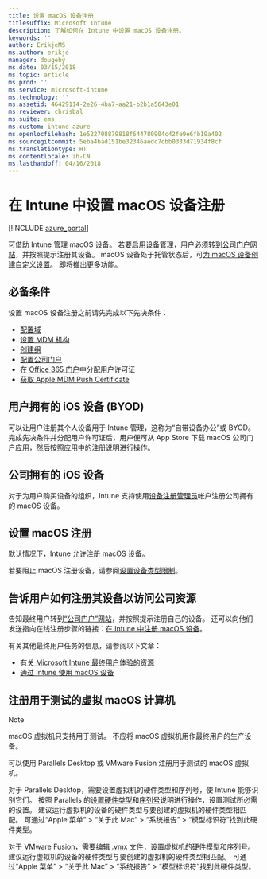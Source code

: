 ```yaml
---
title: 设置 macOS 设备注册
titlesuffix: Microsoft Intune
description: 了解如何在 Intune 中设置 macOS 设备注册。
keywords: ''
author: ErikjeMS
ms.author: erikje
manager: dougeby
ms.date: 03/15/2018
ms.topic: article
ms.prod: ''
ms.service: microsoft-intune
ms.technology: ''
ms.assetid: 46429114-2e26-4ba7-aa21-b2b1a5643e01
ms.reviewer: chrisbal
ms.suite: ems
ms.custom: intune-azure
ms.openlocfilehash: 1e522708879818f644780904c42fe9e6fb19a402
ms.sourcegitcommit: 5eba4bad151be32346aedc7cbb0333d71934f8cf
ms.translationtype: HT
ms.contentlocale: zh-CN
ms.lasthandoff: 04/16/2018
---
```

# <a name="set-up-enrollment-for-macos-devices-in-intune"></a>在 Intune 中设置 macOS 设备注册

[!INCLUDE [azure_portal](./includes/azure_portal.md)]

可借助 Intune 管理 macOS 设备。 若要启用设备管理，用户必须转到[公司门户网站](http://portal.manage.microsoft.com)，并按照提示注册其设备。 macOS 设备处于托管状态后，可[为 macOS 设备创建自定义设置](custom-settings-macos.md)。 即将推出更多功能。

## <a name="prerequisites"></a>必备条件

设置 macOS 设备注册之前请先完成以下先决条件：

- [配置域](custom-domain-name-configure.md)
- [设置 MDM 机构](mdm-authority-set.md)
- [创建组](https://docs.microsoft.com/intune-classic/get-started/start-with-a-paid-subscription-to-microsoft-intune-step-5)
- [配置公司门户](company-portal-app.md)
- 在 [Office 365 门户](http://go.microsoft.com/fwlink/p/?LinkId=698854)中分配用户许可证
- [获取 Apple MDM Push Certificate](apple-mdm-push-certificate-get.md)

## <a name="user-owned-ios-devices-byod"></a>用户拥有的 iOS 设备 (BYOD)

可以让用户注册其个人设备用于 Intune 管理，这称为“自带设备办公”或 BYOD。 完成先决条件并分配用户许可证后，用户便可从 App Store 下载 macOS 公司门户应用，然后按照应用中的注册说明进行操作。

## <a name="company-owned-ios-devices"></a>公司拥有的 iOS 设备
对于为用户购买设备的组织，Intune 支持使用[设备注册管理员](device-enrollment-manager-enroll.md)帐户注册公司拥有的 macOS 设备。

## <a name="set-up-macos-enrollment"></a>设置 macOS 注册

默认情况下，Intune 允许注册 macOS 设备。

若要阻止 macOS 注册设备，请参阅[设置设备类型限制](enrollment-restrictions-set.md)。

## <a name="tell-your-users-how-to-enroll-their-devices-to-access-company-resources"></a>告诉用户如何注册其设备以访问公司资源

告知最终用户转到[“公司门户”网站](https://portal.manage.microsoft.com)，并按照提示注册自己的设备。 还可以向他们发送指向在线注册步骤的链接：[在 Intune 中注册 macOS 设备](https://docs.microsoft.com/intune-user-help/enroll-your-device-in-intune-macos)。

有关其他最终用户任务的信息，请参阅以下文章：

- [有关 Microsoft Intune 最终用户体验的资源](end-user-educate.md)
- [通过 Intune 使用 macOS 设备](/intune-user-help/using-your-macos-device-with-intune)

## <a name="enroll-virtual-macos-machines-for-testing"></a>注册用于测试的虚拟 macOS 计算机

> [!NOTE]
> macOS 虚拟机只支持用于测试。 不应将 macOS 虚拟机用作最终用户的生产设备。 

可以使用 Parallels Desktop 或 VMware Fusion 注册用于测试的 macOS 虚拟机。 

对于 Parallels Desktop，需要设置虚拟机的硬件类型和序列号，使 Intune 能够识别它们。 按照 Parallels 的[设置硬件类型](http://kb.parallels.com/123594)和[序列号](http://kb.parallels.com/123455)说明进行操作，设置测试所必需的设置。 建议运行虚拟机的设备的硬件类型与要创建的虚拟机的硬件类型相匹配。 可通过“Apple 菜单” > “关于此 Mac” > “系统报告” > “模型标识符”找到此硬件类型。 

对于 VMware Fusion，需要[编辑 .vmx 文件](https://kb.vmware.com/s/article/1014782)，设置虚拟机的硬件模型和序列号。 建议运行虚拟机的设备的硬件类型与要创建的虚拟机的硬件类型相匹配。 可通过“Apple 菜单” > “关于此 Mac” > “系统报告” > “模型标识符”找到此硬件类型。 
